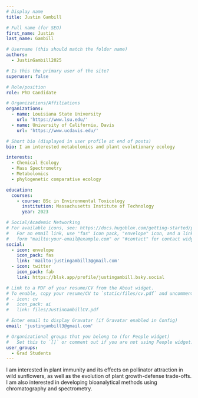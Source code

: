 ```yaml
---
# Display name
title: Justin Gambill 

# Full name (for SEO)
first_name: Justin
last_name: Gambill

# Username (this should match the folder name)
authors:
  - JustinGambill2025

# Is this the primary user of the site?
superuser: false

# Role/position
role: PhD Candidate

# Organizations/Affiliations
organizations:
  - name: Louisiana State University
    url: 'https://www.lsu.edu/'
  - name: University of California, Davis
    url: 'https://www.ucdavis.edu/'

# Short bio (displayed in user profile at end of posts)
bio: I am interested metabolomics and plant evolutionary ecology 

interests:
  - Chemical Ecology
  - Mass Spectrometry
  - Metabolomics
  - phylogenetic comparative ecology

education:
  courses:
    - course: BSc in Environmental Toxicology
      institution: Massachusetts Institute of Technology
      year: 2023

# Social/Academic Networking
# For available icons, see: https://docs.hugoblox.com/getting-started/page-builder/#icons
#   For an email link, use "fas" icon pack, "envelope" icon, and a link in the
#   form "mailto:your-email@example.com" or "#contact" for contact widget.
social:
  - icon: envelope
    icon_pack: fas
    link: 'mailto:justingambill3@gmail.com'
  - icon: twitter
    icon_pack: fab
    link: https://blsk.app/profile/justingambill.bsky.social

# Link to a PDF of your resume/CV from the About widget.
# To enable, copy your resume/CV to `static/files/cv.pdf` and uncomment the lines below.
# - icon: cv
#   icon_pack: ai
#   link: files/JustinGambillCV.pdf

# Enter email to display Gravatar (if Gravatar enabled in Config)
email: 'justingambill3@gmail.com'

# Organizational groups that you belong to (for People widget)
#   Set this to `[]` or comment out if you are not using People widget.
user_groups:
  - Grad Students
---
```


 I am interested in plant immunity and its effects on pollinator attraction in wild sunflowers, 
as well as the evolution of plant growth-defense trade-offs. I am also interested in developing 
bioanalytical methods using chromatography and spectrometry. 

